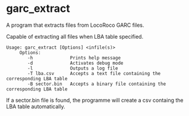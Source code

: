 # garc_extract
A program that extracts files from LocoRoco GARC files.

Capable of extracting all files when LBA table specified.

    Usage: garc_extract [Options] <infile(s)>
         Options:
            -h              Prints help message
            -d              Activates debug mode
            -l              Outputs a log file
            -T lba.csv      Accepts a text file containing the corresponding LBA table
            -B sector.bin   Accepts a binary file containing the corresponding LBA table

If a sector.bin file is found, the programme will create a csv containg the LBA table automatically.
